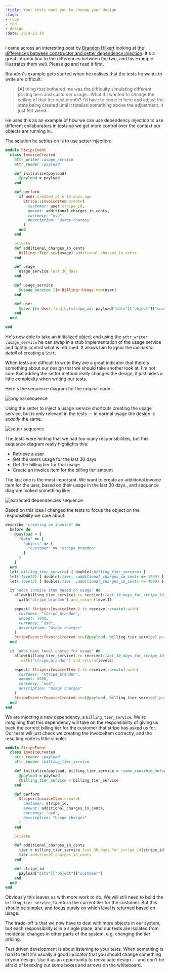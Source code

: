 ```yaml
---
:title: Your tests want you to change your design
:tags:
- ruby
- tdd
- design
:date: 2014-12-19
---
```

I came across an interesting post by [Brandon Hilkert][brandon] looking at [the
differences between constructor and setter dependency injection][di-post]. It's
a great introduction to the differences between the two, and his example
illustrates them well. Please go and read it first.

Brandon's example gets started when he realises that the tests he wants to write
are difficult:

  > [A] thing that bothered me was the difficulty simulating different pricing
  > tiers and customer usage...What if I wanted to change the ceiling of that
  > tier next month? I'd have to come in here and adjust the stats being created
  > until it totalled something above the adjustment. It just felt weird..

He uses this as an example of how we can use dependency injection to use
different collaborators in tests so we get more control over the context our
objects are running in.

The solution he settles on is to use setter injection:

```ruby
module StripeEvent
  class InvoiceCreated
    attr_writer :usage_service
    attr_reader :payload

    def initialize(payload)
      @payload = payload
    end

    def perform
      if user.created_at < 14.days.ago
        Stripe::InvoiceItem.create(
          customer: user.stripe_id,
          amount: additional_charges_in_cents,
          currency: "usd",
          description: "Usage charges"
        )
      end
    end

    private
    def additional_charges_in_cents
      Billing::Tier.new(usage).additional_charges_in_cents
    end

    def usage
      usage_service.last_30_days
    end

    def usage_service
      @usage_service ||= Billing::Usage.new(user)
    end

    def user
      @user ||= User.find_by(stripe_id: payload["data"]["object"]["customer"])
    end
  end

end
```

He's now able to take an initialized object and using the `attr_writer
:usage_service` he can swap in a stub implementation of the usage service and
tightly control what is returned. It allows him to ignor the _incidental detail_
of creating a `Stat`.

When tests are difficult to write they are a great indicator that there's
something about our design that we should take another look at. I'm not sure
that adding the setter method really changes the design, it just hides a little
complexity when writing our tests.

Here's the sequence diagram for the original code:

![original sequence](https://dl.dropboxusercontent.com/u/41915/tooky-images/listening_to_tests_1.png)

Using the setter to inject a usage service shortcuts creating the usage service,
but is _only_ relevant in the tests &mdash; in normal usage the design is
_exactly_ the same.

![setter sequence](https://dl.dropboxusercontent.com/u/41915/tooky-images/listening_to_tests_2.png)

The tests were hinting that we had too many responsibilities, but this sequence
diagram really highlights this:

  * Retrieve a user
  * Get the users usage for the last 30 days
  * Get the billing tier for that usage
  * Create an invoice item for the billing tier amount

The last one is the most important. We want to create an additional invoice item
for the user, based on their usage in the last 30 days., and 
sequence diagram looked something like:

![extracted dependencies sequence](https://dl.dropboxusercontent.com/u/41915/tooky-images/listening_to_tests_3.png)

Based on this idea I changed the tests to focus the object on the responsibility
we care about:

```ruby
describe "creating an invoice" do
  before do
    @payload = {
      "data" => {
        "object" => {
          "customer" => "stripe_brandon"
        }
      }
    }
  end
  let(:billing_tier_service) { double(:billing_tier_service) }
  let(:level1) { double(:tier, :additional_charges_in_cents => 1900) }
  let(:level2) { double(:tier, :additional_charges_in_cents => 4900) }

  it 'adds invoice item based on usage' do
    allow(billing_tier_service).to receive(:last_30_days_for_stripe_id).
      with("stripe_brandon").and_return(level1)

    expect( Stripe::InvoiceItem ).to receive(:create).with(
      customer: "stripe_brandon",
      amount: 1900,
      currency: "usd",
      description: "Usage charges"
    )
    StripeEvent::InvoiceCreated.new(@payload, billing_tier_service).perform
  end

  it 'adds next level charge for usage' do
    allow(billing_tier_service).to receive(:last_30_days_for_stripe_id)
      .with("stripe_brandon").and_return(level2)

    expect( Stripe::InvoiceItem ).to receive(:create).with(
      customer: "stripe_brandon",
      amount: 4900,
      currency: "usd",
      description: "Usage charges"
    )
    StripeEvent::InvoiceCreated.new(@payload, billing_tier_service).perform
  end
end
```

We are injecting a new dependency, a `billing_tier_service`. We're imagining
that this dependency will take on the responsibility of giving us back the
correct billing tier for the customer that stripe has asked us for. Our tests
will just check we creating the InvoiceItem correctly, and the resulting code
is little simpler.

```ruby
module StripeEvent
  class InvoiceCreated
    attr_reader :payload
    attr_reader :billing_tier_service

    def initialize(payload, billing_tier_service = :some_sensible_default)
      @payload = payload
      @billing_tier_service = billing_tier_service
    end

    def perform
      Stripe::InvoiceItem.create(
        customer: stripe_id,
        amount: additional_charges_in_cents,
        currency: "usd",
        description: "Usage charges"
      )
    end

    private

    def additional_charges_in_cents
      tier = billing_tier_service.last_30_days_for_stripe_id(stripe_id)
      tier.additional_charges_in_cents
    end

    def stripe_id
      payload["data"]["object"]["customer"]
    end
  end
end
```

Obviously this leaves us with more work to do. We will still need to build the
`billing_tier_service`, to return the current tier for the customer. But this
should be simpler, and focus purely on which level is returned based on usage.

The trade-off is that we now have to deal with more objects in our system, but
each responsibility is in a single place, and our tests are isolated from
incidental changes in other parts of the system, e.g. changing the tier pricing.

Test driven development is about listening to your tests. When something is hard
to test it's usually a good indicator that you should change something in your
design. Use it as an opportunity to reevaluate design &mdash; and don't be
afraid of breaking out some boxes and arrows on the whiteboard.

[brandon]: https://twitter.com/brandonhilkert
[di-post]: http://brandonhilkert.com/blog/a-ruby-refactor-exploring-dependency-injection-options/
